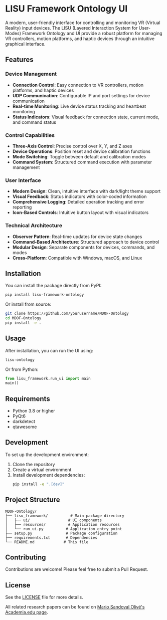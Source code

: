 # LISU Framework Ontology UI

A modern, user-friendly interface for controlling and monitoring VR (Virtual Reality) input devices. The LISU (Layered Interaction System for User-Modes) Framework Ontology and UI provide a robust platform for managing VR controllers, motion platforms, and haptic devices through an intuitive graphical interface.

## Features

### Device Management
- **Connection Control**: Easy connection to VR controllers, motion platforms, and haptic devices
- **UDP Communication**: Configurable IP and port settings for device communication
- **Real-time Monitoring**: Live device status tracking and heartbeat monitoring
- **Status Indicators**: Visual feedback for connection state, current mode, and command status

### Control Capabilities
- **Three-Axis Control**: Precise control over X, Y, and Z axes
- **Device Operations**: Position reset and device calibration functions
- **Mode Switching**: Toggle between default and calibration modes
- **Command System**: Structured command execution with parameter management

### User Interface
- **Modern Design**: Clean, intuitive interface with dark/light theme support
- **Visual Feedback**: Status indicators with color-coded information
- **Comprehensive Logging**: Detailed operation tracking and error reporting
- **Icon-Based Controls**: Intuitive button layout with visual indicators

### Technical Architecture
- **Observer Pattern**: Real-time updates for device state changes
- **Command-Based Architecture**: Structured approach to device control
- **Modular Design**: Separate components for devices, commands, and modes
- **Cross-Platform**: Compatible with Windows, macOS, and Linux

## Installation

You can install the package directly from PyPI:

```bash
pip install lisu-framework-ontology
```

Or install from source:

```bash
git clone https://github.com/yourusername/MDOF-Ontology
cd MDOF-Ontology
pip install -e .
```

## Usage

After installation, you can run the UI using:

```bash
lisu-ontology
```

Or from Python:

```python
from lisu_framework.run_ui import main
main()
```

## Requirements

- Python 3.8 or higher
- PyQt6
- darkdetect
- qtawesome

## Development

To set up the development environment:

1. Clone the repository
2. Create a virtual environment
3. Install development dependencies:
   ```bash
   pip install -e ".[dev]"
   ```

## Project Structure

```
MDOF-Ontology/
├── lisu_framework/          # Main package directory
│   ├── ui/                 # UI components
│   ├── resources/          # Application resources
│   └── run_ui.py          # Application entry point
├── setup.py               # Package configuration
├── requirements.txt       # Dependencies
└── README.md             # This file
```

## Contributing

Contributions are welcome! Please feel free to submit a Pull Request.

## License

See the [LICENSE](LICENSE) file for more details.

All related research papers can be found on [Mario Sandoval Olivé's Academia.edu page](https://manchester.academia.edu/MarioSandovalOliv%C3%A9).


